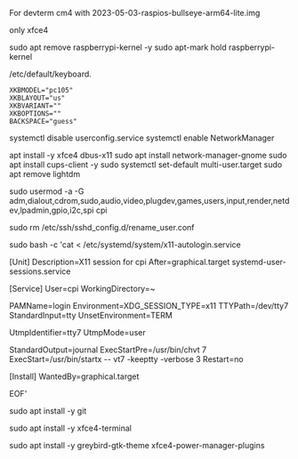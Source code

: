 
For devterm cm4 with 2023-05-03-raspios-bullseye-arm64-lite.img

only xfce4

sudo apt remove raspberrypi-kernel -y
sudo apt-mark hold raspberrypi-kernel

/etc/default/keyboard.

```
XKBMODEL="pc105"
XKBLAYOUT="us"
XKBVARIANT=""
XKBOPTIONS=""
BACKSPACE="guess"
```

systemctl disable userconfig.service
systemctl enable NetworkManager

apt install -y xfce4 dbus-x11
sudo apt install network-manager-gnome
sudo apt install cups-client -y
sudo systemctl set-default multi-user.target
sudo apt remove lightdm

sudo usermod -a -G adm,dialout,cdrom,sudo,audio,video,plugdev,games,users,input,render,netdev,lpadmin,gpio,i2c,spi cpi

sudo rm /etc/ssh/sshd_config.d/rename_user.conf

sudo bash -c 'cat <<EOF > /etc/systemd/system/x11-autologin.service

[Unit]
Description=X11 session for cpi
After=graphical.target systemd-user-sessions.service

[Service]
User=cpi
WorkingDirectory=~

PAMName=login
Environment=XDG_SESSION_TYPE=x11
TTYPath=/dev/tty7
StandardInput=tty
UnsetEnvironment=TERM

UtmpIdentifier=tty7
UtmpMode=user

StandardOutput=journal
ExecStartPre=/usr/bin/chvt 7
ExecStart=/usr/bin/startx -- vt7 -keeptty -verbose 3
Restart=no

[Install]
WantedBy=graphical.target

EOF'

sudo apt install -y git

sudo apt install -y xfce4-terminal 

sudo apt install -y greybird-gtk-theme  xfce4-power-manager-plugins


